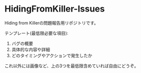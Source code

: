 # HidingFromKiller-Issues

Hiding from Killerの問題報告用リポジトリです。

テンプレート(最低限必要な項目):

1. バグの概要
2. 具体的な内容や詳細
3. どのタイミングやアクションで発生したか

これ以外には画像など、上の3つを最低限含めていれば自由にどうぞ。
